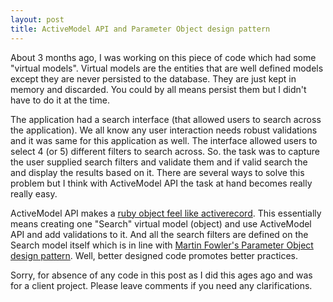 ```yaml
---
layout: post
title: ActiveModel API and Parameter Object design pattern
---
```


About 3 months ago, I was working on this piece of code which had some "virtual models". Virtual models are the entities that are well defined models except they are never persisted to the database. They are just kept in memory and discarded. You could by all means persist them but I didn't have to do it at the time.

The application had a search interface (that allowed users to search across the application). We all know any user interaction needs robust validations and it was same for this application as well. The interface allowed users to select 4 (or 5) different filters to search across. So. the task was to capture the user supplied search filters and validate them and if valid search the and display the results based on it. There are several ways to solve this problem but I think with ActiveModel API the task at hand becomes really really easy.

ActiveModel API makes a [ruby object feel like activerecord](<http://yehudakatz.com/2010/01/10/activemodel-make-any-ruby-object-feel-like-activerecord/>). This essentially means creating one "Search" virtual model (object) and use ActiveModel API and add validations to it. And all the search filters are defined on the Search model itself which is in line with [Martin Fowler's Parameter Object design pattern](<http://www.refactoring.com/catalog/introduceParameterObject.html>). Well, better designed code promotes better practices.

Sorry, for absence of any code in this post as I did this ages ago and was for a client project. Please leave comments if you need any clarifications.